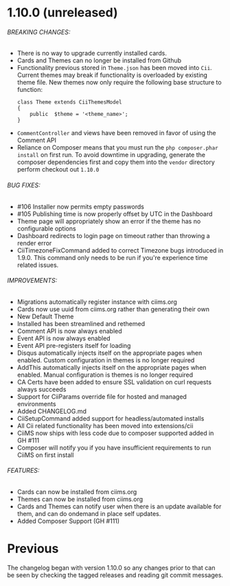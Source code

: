 # 1.10.0 (unreleased)

###### BREAKING CHANGES:
	
- There is no way to upgrade currently installed cards.
- Cards and Themes can no longer be installed from Github
- Functionality previous stored in ```Theme.json``` has been moved into ```Cii```. Current themes may break if functionality is overloaded by existing theme file. New themes now only require the following base structure to function:
	```
	class Theme extends CiiThemesModel
	{
	    public  $theme = '<theme_name>';
	}
	```
- ```CommentController``` and views have been removed in favor of using the Comment API
- Reliance on Composer means that you must run the ```php composer.phar install``` on first run. To avoid downtime in upgrading, generate the composer dependencies first and copy them into the ```vendor``` directory perform checkout out ```1.10.0```

###### BUG FIXES:

- #106 Installer now permits empty passwords
- #105 Publishing time is now properly offset by UTC in the Dashboard
- Theme page will appropriately show an error if the theme has no configurable options
- Dashboard redirects to login page on timeout rather than throwing a render error
- CiiTimezoneFixCommand added to correct Timezone bugs introduced in 1.9.0. This command only needs to be run if you're experience time related issues.

###### IMPROVEMENTS:

- Migrations automatically register instance with ciims.org
- Cards now use uuid from ciims.org rather than generating their own
- New Default Theme
- Installed has been streamlined and rethemed
- Comment API is now always enabled
- Event API is now always enabled
- Event API pre-registers itself for loading
- Disqus automatically injects itself on the appropriate pages when enabled. Custom configuration in themes is no longer required
- AddThis automatically injects itself on the appropriate pages when enabled. Manual configuration is themes is no longer required
- CA Certs have been added to ensure SSL validation on curl requests always succeeds
- Support for CiiParams override file for hosted and managed environments
- Added CHANGELOG.md
- CiiSetupCommand added support for headless/automated installs
- All Cii related functionality has been moved into extensions/cii
- CiiMS now ships with less code due to composer supported added in GH #111
- Composer will notify you if you have insufficient requirements to run CiiMS on first install

###### FEATURES:

- Cards can now be installed from ciims.org
- Themes can now be installed from ciims.org
- Cards and Themes can notify user when there is an update available for them, and can do ondemand in place self updates.
- Added Composer Support (GH #111)

# Previous

The changelog began with version 1.10.0 so any changes prior to that can be seen by checking the tagged releases and reading git commit messages.